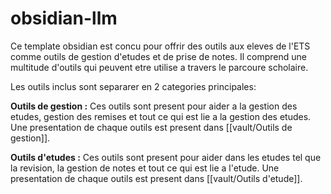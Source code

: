 # obsidian-llm
Ce template obsidian est concu pour offrir des outils aux eleves de l'ETS comme outils de gestion d'etudes et de prise de notes. Il comprend une multitude d'outils qui peuvent etre utilise a travers le parcoure scholaire.

Les outils inclus sont separarer en 2 categories principales:

**Outils de gestion :** Ces outils sont present pour aider a la gestion des etudes, gestion des remises et tout ce qui est lie a la gestion des etudes.
Une presentation de chaque outils est present dans [[vault/Outils de gestion]].

**Outils d'etudes :** Ces outils sont present pour aider dans les etudes tel que la revision, la gestion de notes et tout ce qui est lie a l'etude. 
Une presentation de chaque outils est present dans [[vault/Outils d'etude]].

